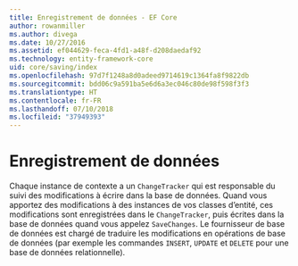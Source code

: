 ```yaml
---
title: Enregistrement de données - EF Core
author: rowanmiller
ms.author: divega
ms.date: 10/27/2016
ms.assetid: ef044629-feca-4fd1-a48f-d208daedaf92
ms.technology: entity-framework-core
uid: core/saving/index
ms.openlocfilehash: 97d7f1248a8d0adeed9714619c1364fa8f9822db
ms.sourcegitcommit: bdd06c9a591ba5e6d6a3ec046c80de98f598f3f3
ms.translationtype: HT
ms.contentlocale: fr-FR
ms.lasthandoff: 07/10/2018
ms.locfileid: "37949393"
---
```

# <a name="saving-data"></a>Enregistrement de données

Chaque instance de contexte a un `ChangeTracker` qui est responsable du suivi des modifications à écrire dans la base de données. Quand vous apportez des modifications à des instances de vos classes d’entité, ces modifications sont enregistrées dans le `ChangeTracker`, puis écrites dans la base de données quand vous appelez `SaveChanges`. Le fournisseur de base de données est chargé de traduire les modifications en opérations de base de données (par exemple les commandes `INSERT`, `UPDATE` et `DELETE` pour une base de données relationnelle).
